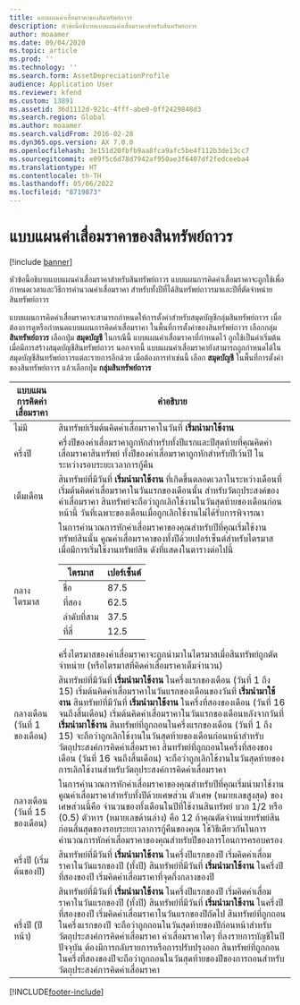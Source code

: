 ```yaml
---
title: แบบแผนค่าเสื่อมราคาของสินทรัพย์ถาวร
description: หัวข้อนี้อธิบายแบบแผนค่าเสื่อมราคาสำหรับสินทรัพย์ถาวร
author: moaamer
ms.date: 09/04/2020
ms.topic: article
ms.prod: ''
ms.technology: ''
ms.search.form: AssetDepreciationProfile
audience: Application User
ms.reviewer: kfend
ms.custom: 13891
ms.assetid: 36d1112d-921c-4fff-abe0-0ff2429848d3
ms.search.region: Global
ms.author: moaamer
ms.search.validFrom: 2016-02-28
ms.dyn365.ops.version: AX 7.0.0
ms.openlocfilehash: 3e151d20fbfb9aa8fca9afc5be4f112b3de13cc7
ms.sourcegitcommit: e09f5c6d78d7942af950ae3f6407df2fedceeba4
ms.translationtype: HT
ms.contentlocale: th-TH
ms.lasthandoff: 05/06/2022
ms.locfileid: "8719873"
---
```

# <a name="fixed-asset-depreciation-conventions"></a>แบบแผนค่าเสื่อมราคาของสินทรัพย์ถาวร

[!include [banner](../includes/banner.md)]

หัวข้อนี้อธิบายแบบแผนค่าเสื่อมราคาสำหรับสินทรัพย์ถาวร แบบแผนการคิดค่าเสื่อมราคาจะถูกใช้เพื่อกำหนดเวลาและวิธีการคำนวณค่าเสื่อมราคา สำหรับทั้งปีที่ได้สินทรัพย์ถาวรมาและปีที่ตัดจำหน่ายสินทรัพย์ถาวร

แบบแผนการคิดค่าเสื่อมราคาจะสามารถกำหนดให้การตั้งค่าสำหรับสมุดบัญชีกลุ่มสินทรัพย์ถาวร เมื่อต้องการดูหรือกำหนดแบบแผนการคิดค่าเสื่อมราคา ในพื้นที่การตั้งค่าของสินทรัพย์ถาวร เลือกกลุ่ม **สินทรัพย์ถาวร** เลือกปุ่ม **สมุดบัญชี** ในกรณีนี้ แบบแผนค่าเสื่อมราคาที่กำหนดไว้ ถูกใช้เป็นค่าเริ่มต้นเมื่อมีการสร้างสมุดบัญชีสินทรัพย์ถาวร นอกจากนี้ แบบแผนค่าเสื่อมราคายังสามารถถูกกำหนดได้ในสมุดบัญชีสินทรัพย์ถาวรแต่ละรายการอีกด้วย เมื่อต้องการทำเช่นนี้ เลือก **สมุดบัญชี** ในพื้นที่การตั้งค่าของสินทรัพย์ถาวร แล้วเลือกปุ่ม **กลุ่มสินทรัพย์ถาวร**

| แบบแผนการคิดค่าเสื่อมราคา   | คำอธิบาย |
|---------------------------|-------------|
| ไม่มี                      | สินทรัพย์เริ่มต้นคิดค่าเสื่อมราคาในวันที่ <strong>เริ่มนำมาใช้งาน</strong> |
| ครึ่งปี                 | ครึ่งปีของค่าเสื่อมราคาถูกหักสำหรับทั้งปีแรกและปีสุดท้ายที่คุณคิดค่าเสื่อมราคาสินทรัพย์ ทั้งปีของค่าเสื่อมราคาถูกหักสำหรับปีเว้นปี ในระหว่างรอบระยะเวลาการกู้คืน |
| เต็มเดือน                | สินทรัพย์ที่มีวันที่ <strong>เริ่มนำมาใช้งาน</strong> ที่เกิดขึ้นตลอดเวลาในระหว่างเดือนที่เริ่มต้นคิดค่าเสื่อมราคาในวันแรกของเดือนนั้น สำหรับวัตถุประสงค์ของค่าเสื่อมราคา สินทรัพย์จะถือว่าถูกเลิกใช้งานในวันสุดท้ายของเดือนก่อนหน้านี้ วันที่เฉพาะของเดือนเมื่อถูกเลิกใช้งานไม่ได้รับการพิจารณา |
| กลางไตรมาส               | ในการคำนวณการหักค่าเสื่อมราคาของคุณสำหรับปีที่คุณเริ่มใช้งานทรัพย์สินนั้น คูณค่าเสื่อมราคาของทั้งปีด้วยเปอร์เซ็นต์สำหรับไตรมาส เมื่อมีการเริ่มใช้งานทรัพย์สิน ดังที่แสดงในตารางต่อไปนี้<table><thead><tr><th>ไตรมาส</th><th>เปอร์เซ็นต์</th></tr></thead><tbody><tr><td>ชื่อ</td><td>87.5</td></tr><tr><td>ที่สอง</td><td>62.5</td></tr><tr><td>ลำดับที่สาม</td><td>37.5</td></tr><tr><td>ที่สี่</td><td>12.5</td></tr></tbody></table>ครึ่งไตรมาสของค่าเสื่อมราคาจะถูกนำมาในไตรมาสเมื่อสินทรัพย์ถูกตัดจำหน่าย (หรือไตรมาสที่คิดค่าเสื่อมราคาเต็มจำนวน) |
| กลางเดือน (วันที่ 1 ของเดือน)  | สินทรัพย์ที่มีวันที่ <strong>เริ่มนำมาใช้งาน</strong> ในครึ่งแรกของเดือน (วันที่ 1 ถึง 15) เริ่มต้นคิดค่าเสื่อมราคาในวันแรกของเดือนของวันที่ <strong>เริ่มนำมาใช้งาน</strong> สินทรัพย์ที่มีวันที่ <strong>เริ่มนำมาใช้งาน</strong> ในครึ่งที่สองของเดือน (วันที่ 16 จนถึงสิ้นเดือน) เริ่มต้นคิดค่าเสื่อมราคาในวันแรกของเดือนหลังจากวันที่ <strong>เริ่มนำมาใช้งาน</strong> สินทรัพย์ที่ถูกถอนในครึ่งแรกของเดือน (วันที่ 1 ถึง 15) จะถือว่าถูกเลิกใช้งานในวันสุดท้ายของเดือนก่อนหน้าสำหรับวัตถุประสงค์การคิดค่าเสื่อมราคา สินทรัพย์ที่ถูกถอนในครึ่งที่สองของเดือน (วันที่ 16 จนถึงสิ้นเดือน) จะถือว่าถูกเลิกใช้งานในวันสุดท้ายของการเลิกใช้งานสำหรับวัตถุประสงค์การคิดค่าเสื่อมราคา |
| กลางเดือน (วันที่ 15 ของเดือน) | ในการคำนวณการหักค่าเสื่อมราคาของคุณสำหรับปีที่คุณเริ่มนำมาใช้งาน คูณค่าเสื่อมราคาสำหรับทั้งปีด้วยเศษส่วน ตัวเศษ (หมายเลขสูงสุด) ของเศษส่วนนี้คือ จำนวนของทั้งเดือนในปีที่ใช้งานสินทรัพย์ บวก 1/2 หรือ (0.5) ตัวหาร (หมายเลขด้านล่าง) คือ 12 ถ้าคุณตัดจำหน่ายทรัพย์สิน ก่อนสิ้นสุดของรอบระยะเวลาการกู้คืนของคุณ ใช้วิธีเดียวกันในการคำนวณการหักค่าเสื่อมราคาของคุณสำหรับปีของการโอนการครอบครอง |
| ครึ่งปี (เริ่มต้นของปี) | สินทรัพย์ที่มีวันที่ <strong>เริ่มนำมาใช้งาน</strong> ในครึ่งปีแรกของปี เริ่มคิดค่าเสื่อมราคาในวันแรกของปี (ทั้งปี) สินทรัพย์ที่มีวันที่ <strong>เริ่มนำมาใช้งาน</strong> ในครึ่งปีที่สองของปี เริ่มคิดค่าเสื่อมราคาที่จุดกึ่งกลางของปี |
| ครึ่งปี (ปีหน้า)     | สินทรัพย์ที่มีวันที่ <strong>เริ่มนำมาใช้งาน</strong> ในครึ่งปีแรกของปี เริ่มคิดค่าเสื่อมราคาในวันแรกของปี (ทั้งปี) สินทรัพย์ที่มีวันที่ <strong>เริ่มนำมาใช้งาน</strong> ในครึ่งปีที่สองของปี เริ่มคิดค่าเสื่อมราคาในวันแรกของปีถัดไป สินทรัพย์ที่ถูกถอนในครึ่งแรกของปี จะถือว่าถูกถอนในวันสุดท้ายของปีก่อนหน้าสำหรับวัตถุประสงค์การคิดค่าเสื่อมราคา ค่าเสื่อมราคาใดๆ ที่ลงรายการบัญชีในปีปัจจุบัน ต้องมีการกลับรายการหรือการปรับปรุงออก สินทรัพย์ที่ถูกถอนในครึ่งที่สองของปีจะถือว่าถูกถอนในวันสุดท้ายของปีของการถอนสำหรับวัตถุประสงค์การคิดค่าเสื่อมราคา |


[!INCLUDE[footer-include](../../includes/footer-banner.md)]
